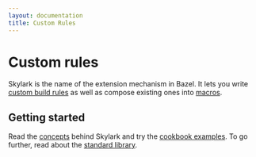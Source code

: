 ```yaml
---
layout: documentation
title: Custom Rules
---
```


# Custom rules
Skylark is the name of the extension mechanism in Bazel. It lets you write
[custom build rules](rules.md) as well as compose existing ones into
[macros](macros.md).


## Getting started

Read the [concepts](concepts.md) behind Skylark and try the
[cookbook examples](cookbook.md). To go further, read about the
[standard library](lib/globals.html).

